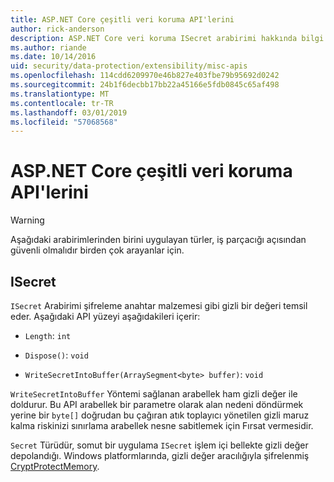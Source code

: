 ```yaml
---
title: ASP.NET Core çeşitli veri koruma API'lerini
author: rick-anderson
description: ASP.NET Core veri koruma ISecret arabirimi hakkında bilgi edinin.
ms.author: riande
ms.date: 10/14/2016
uid: security/data-protection/extensibility/misc-apis
ms.openlocfilehash: 114cdd6209970e46b827e403fbe79b95692d0242
ms.sourcegitcommit: 24b1f6decbb17bb22a45166e5fdb0845c65af498
ms.translationtype: MT
ms.contentlocale: tr-TR
ms.lasthandoff: 03/01/2019
ms.locfileid: "57068568"
---
```

# <a name="miscellaneous-aspnet-core-data-protection-apis"></a>ASP.NET Core çeşitli veri koruma API'lerini

<a name="data-protection-extensibility-mics-apis"></a>

>[!WARNING]
> Aşağıdaki arabirimlerinden birini uygulayan türler, iş parçacığı açısından güvenli olmalıdır birden çok arayanlar için.

## <a name="isecret"></a>ISecret

`ISecret` Arabirimi şifreleme anahtar malzemesi gibi gizli bir değeri temsil eder. Aşağıdaki API yüzeyi aşağıdakileri içerir:

* `Length`: `int`

* `Dispose()`: `void`

* `WriteSecretIntoBuffer(ArraySegment<byte> buffer)`: `void`

`WriteSecretIntoBuffer` Yöntemi sağlanan arabellek ham gizli değer ile doldurur. Bu API arabellek bir parametre olarak alan nedeni döndürmek yerine bir `byte[]` doğrudan bu çağıran atık toplayıcı yönetilen gizli maruz kalma riskinizi sınırlama arabellek nesne sabitlemek için Fırsat vermesidir.

`Secret` Türüdür, somut bir uygulama `ISecret` işlem içi bellekte gizli değer depolandığı. Windows platformlarında, gizli değer aracılığıyla şifrelenmiş [CryptProtectMemory](https://msdn.microsoft.com/library/windows/desktop/aa380262(v=vs.85).aspx).
